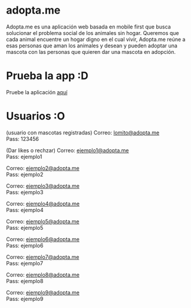 # adopta.me

Adopta.me es una aplicación web basada en mobile first que busca solucionar el problema social de los animales sin hogar. Queremos que cada animal encuentre un hogar digno en el cual vivir, Adopta.me reúne a esas personas que aman los animales y desean y pueden adoptar una mascota con las personas que quieren dar una mascota en adopción.

# Prueba la app :D

Pruebe la aplicación [aquí](https://adoptamewow.herokuapp.com)

# Usuarios :O

(usuario con mascotas registradas) 
Correo: lomito@adopta.me  
Pass: 123456

(Dar likes o rechzar) 
Correo: ejemplo1@adopta.me  
Pass: ejemplo1

Correo: ejemplo2@adopta.me  
Pass: ejemplo2

Correo: ejemplo3@adopta.me  
Pass: ejemplo3

Correo: ejemplo4@adopta.me  
Pass: ejemplo4

Correo: ejemplo5@adopta.me  
Pass: ejemplo5

Correo: ejemplo6@adopta.me  
Pass: ejemplo6

Correo: ejemplo7@adopta.me  
Pass: ejemplo7

Correo: ejemplo8@adopta.me  
Pass: ejemplo8

Correo: ejemplo9@adopta.me  
Pass: ejemplo9
